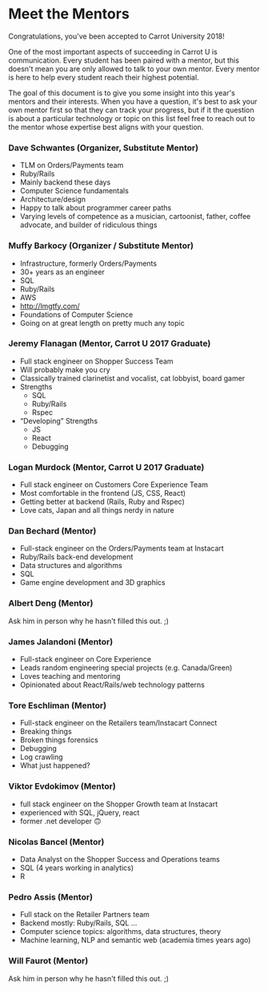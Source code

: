 # Meet the Mentors

Congratulations, you've been accepted to Carrot University 2018!

One of the most important aspects of succeeding in Carrot U is communication. Every student has been paired with a mentor, but this doesn't mean you are only allowed to talk to your own mentor. Every mentor is here to help every student reach their highest potential.

The goal of this document is to give you some insight into this year's mentors and their interests. When you have a question, it's best to ask your own mentor first so that they can track your progress, but if it the question is about a particular technology or topic on this list feel free to reach out to the mentor whose expertise best aligns with your question.

### Dave Schwantes (Organizer, Substitute Mentor)

* TLM on Orders/Payments team
* Ruby/Rails
* Mainly backend these days
* Computer Science fundamentals
* Architecture/design
* Happy to talk about programmer career paths
* Varying levels of competence as a musician, cartoonist, father, coffee advocate, and builder of ridiculous things

### Muffy Barkocy (Organizer / Substitute Mentor)

* Infrastructure, formerly Orders/Payments
* 30+ years as an engineer
* SQL
* Ruby/Rails
* AWS
* http://lmgtfy.com/
* Foundations of Computer Science
* Going on at great length on pretty much any topic

### Jeremy Flanagan (Mentor, Carrot U 2017 Graduate)

* Full stack engineer on Shopper Success Team
* Will probably make you cry
* Classically trained clarinetist and vocalist, cat lobbyist, board gamer
* Strengths
  * SQL
  * Ruby/Rails
  * Rspec
* “Developing” Strengths
  * JS
  * React
  * Debugging

### Logan Murdock (Mentor, Carrot U 2017 Graduate)

* Full stack engineer on Customers Core Experience Team
* Most comfortable in the frontend (JS, CSS, React)
* Getting better at backend (Rails, Ruby and Rspec)
* Love cats, Japan and all things nerdy in nature

### Dan Bechard (Mentor)

* Full-stack engineer on the Orders/Payments team at Instacart
* Ruby/Rails back-end development
* Data structures and algorithms
* SQL
* Game engine development and 3D graphics

### Albert Deng (Mentor)

Ask him in person why he hasn't filled this out. ;)

### James Jalandoni (Mentor)

* Full-stack engineer on Core Experience 
* Leads random engineering special projects (e.g. Canada/Green)
* Loves teaching and mentoring
* Opinionated about React/Rails/web technology patterns

### Tore Eschliman (Mentor)

* Full-stack engineer on the Retailers team/Instacart Connect
* Breaking things
* Broken things forensics
* Debugging
* Log crawling
* What just happened?

### Viktor Evdokimov (Mentor)

* full stack engineer on the Shopper Growth team at Instacart
* experienced with SQL, jQuery, react
* former .net developer 🙃

### Nicolas Bancel (Mentor)

* Data Analyst on the Shopper Success and Operations teams
* SQL (4 years working in analytics)
* R

### Pedro Assis (Mentor)

* Full stack on the Retailer Partners team
* Backend mostly: Ruby/Rails, SQL ...
* Computer science topics: algorithms, data structures, theory
* Machine learning, NLP and semantic web (academia times years ago)

### Will Faurot (Mentor)

Ask him in person why he hasn't filled this out. ;)
